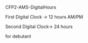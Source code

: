  CFP2-AMS-DigitalHours
 
 First Digital Clock -> 12 hours AM/PM
 
 Second Digital Clock-> 24 hours
 
 for debutant
